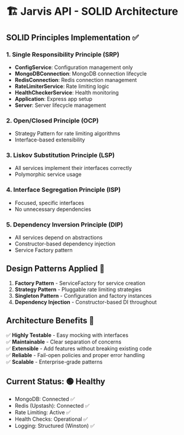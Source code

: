 # 🏗️ Jarvis API - SOLID Architecture

## SOLID Principles Implementation ✅

### 1. Single Responsibility Principle (SRP)
- **ConfigService**: Configuration management only
- **MongoDBConnection**: MongoDB connection lifecycle
- **RedisConnection**: Redis connection management  
- **RateLimiterService**: Rate limiting logic
- **HealthCheckerService**: Health monitoring
- **Application**: Express app setup
- **Server**: Server lifecycle management

### 2. Open/Closed Principle (OCP)
- Strategy Pattern for rate limiting algorithms
- Interface-based extensibility

### 3. Liskov Substitution Principle (LSP)
- All services implement their interfaces correctly
- Polymorphic service usage

### 4. Interface Segregation Principle (ISP)
- Focused, specific interfaces
- No unnecessary dependencies

### 5. Dependency Inversion Principle (DIP)
- All services depend on abstractions
- Constructor-based dependency injection
- Service Factory pattern

## Design Patterns Applied 🎨

1. **Factory Pattern** - ServiceFactory for service creation
2. **Strategy Pattern** - Pluggable rate limiting strategies  
3. **Singleton Pattern** - Configuration and factory instances
4. **Dependency Injection** - Constructor-based DI throughout

## Architecture Benefits 🚀

✅ **Highly Testable** - Easy mocking with interfaces  
✅ **Maintainable** - Clear separation of concerns  
✅ **Extensible** - Add features without breaking existing code  
✅ **Reliable** - Fail-open policies and proper error handling  
✅ **Scalable** - Enterprise-grade patterns

## Current Status: 🟢 Healthy
- MongoDB: Connected ✅
- Redis (Upstash): Connected ✅  
- Rate Limiting: Active ✅
- Health Checks: Operational ✅
- Logging: Structured (Winston) ✅ 